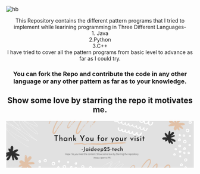 ![hb](https://user-images.githubusercontent.com/79747022/142760574-2cb03fd1-875d-44fd-bfc9-46431fc98b9a.png)

<div align="center">
This Repository contains the different pattern programs that I tried to implement while learining programming in Three Different Languages-
<br>
1. Java
<br>
2.Python
<br>
3.C++
<br>
I have tried to cover all the pattern programs from basic level to advance as far as I could try.

### You can fork the Repo and contribute the code in any other language or any other pattern as far as to your knowledge.
## Show some love by starring the repo it motivates me.  
 </div>
 
 
![](https://github.com/Jaideep25-tech/Git-and-GitHub/blob/main/assets/thank%20you%20banner.png)
